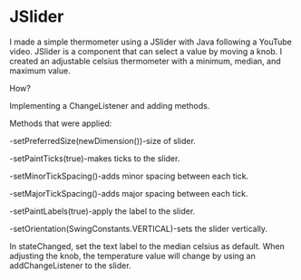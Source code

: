 # JSlider
I made a simple thermometer using a JSlider with Java following a YouTube video.
JSlider is a component that can select a value by moving a knob. 
I created an adjustable celsius thermometer with a minimum, median, and maximum value.

How?

Implementing a ChangeListener and adding methods.

Methods that were applied:

-setPreferredSize(newDimension())-size of slider.

-setPaintTicks(true)-makes ticks to the slider.

-setMinorTickSpacing()-adds minor spacing between each tick.

-setMajorTickSpacing()-adds major spacing between each tick.

-setPaintLabels(true)-apply the label to the slider.

-setOrientation(SwingConstants.VERTICAL)-sets the slider vertically.

In stateChanged, set the text label to the median celsius as default.
When adjusting the knob, the temperature value will change by using an addChangeListener to the slider.


